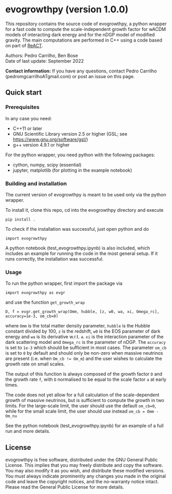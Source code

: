 # evogrowthpy (version 1.0.0)
This repository contains the source code of evogrowthpy, a python wrapper for a fast code to compute the scale-independent growth factor for wACDM models of interacting dark energy and for the nDGP model of modified gravity. The main computations are performed in C++ using a code based on part of [ReACT](https://github.com/nebblu/ReACT).

Authors:   Pedro Carrilho, Ben Bose<br/>
Date of last update:    September 2022<br/>

<b>Contact information:</b> If you have any questions, contact Pedro Carrilho (pedromgcarrilhoATgmail.com) or post an issue on this page.

## Quick start
### Prerequisites
In any case you need:
 * C++11 or later
 * GNU Scientific Library version 2.5 or higher (GSL; see https://www.gnu.org/software/gsl/)
 * g++ version 4.9.1 or higher

For the python wrapper, you need python with the following packages:
 * cython, numpy, scipy (essential)
 * jupyter, matplotlib (for plotting in the example notebook)

### Building and installation
The current version of evogrowthpy is meant to be used only via the python wrapper.

To install it, clone this repo, cd into the evogrowthpy directory and execute

```
pip install .
```

To check if the installation was successful, just open python and do

```
import evogrowthpy
```

A python notebook (test_evogrowthpy.ipynb) is also included, which includes an example for running the code in the most general setup. If it runs correctly, the installation was successful.

### Usage

To run the python wrapper, first import the package via
```
import evogrowthpy as evgr
```
and use the function `get_growth_wrap`
```
D, f = evgr.get_growth_wrap(Omm, hubble, [z, w0, wa, xi, Omega_rc], accuracy=1e-3, om_cb=0)
```
where `Omm` is the total matter density parameter, `hubble` is the Hubble constant divided by 100, `z` is the redshift, `w0` is the EOS parameter of dark energy and `wa` is its derivative w.r.t. `a`. `xi` is the interaction parameter of the dark scattering model and `Omega_rc` is the parameter of nDGP. The `accuracy` is set to `1e-3` which should be sufficient in most cases. The parameter `om_cb` is set to `0` by default and should only be non-zero when massive neutrinos are present (i.e. when `Om_cb != Om_m`) and the user wishes to calculate the growth rate on small scales.

The output of this function is always composed of the growth factor `D` and the growth rate `f`, with `D` normalised to be equal to the scale factor `a` at early times.

The code does not yet allow for a full calculation of the scale-dependent growth of massive neutrinos, but is sufficient to compute the growth in two limits. For the large-scale limit, the user should use the default `om_cb=0`, while for the small scale limit, the user should use instead `om_cb = Omm - Om_nu`

See the python notebook (test_evogrowthpy.ipynb) for an example of a full run and more details.

## License
evogrowthpy is free software, distributed under the GNU General Public License. This implies that you may freely distribute and copy the software. You may also modify it as you wish, and distribute these modified versions. You must always indicate prominently any changes you made in the original code and leave the copyright notices, and the no-warranty notice intact. Please read the General Public License for more details.
